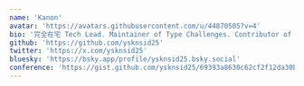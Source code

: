 ```yaml
---
name: 'Kanon'
avatar: 'https://avatars.githubusercontent.com/u/44870505?v=4'
bio: '完全在宅 Tech Lead. Maintainer of Type Challenges. Contributor of UnJS.'
github: 'https://github.com/ysknsid25'
twitter: 'https://x.com/ysknsid25'
bluesky: 'https://bsky.app/profile/ysknsid25.bsky.social'
conference: 'https://gist.github.com/ysknsid25/69393a8630c62cf2f12da30bdd926f4f'
---
```

